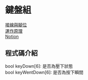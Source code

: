 # 鍵盤組
[接線與腳位](https://bright-planet-5ad.notion.site/PCB-a127fce569ee4b1ebe905d3c21eb58ca)\
[運作原理](https://ergotaiwan.tw/self-keyboard-basic-1/)\
[Notion](https://bright-planet-5ad.notion.site/b7f4ea1eec5748988c577210553e8992)
## 程式碼介紹
bool keyDown[6]: 是否為壓下狀態\
bool keyWentDown[6]: 是否為按下瞬間